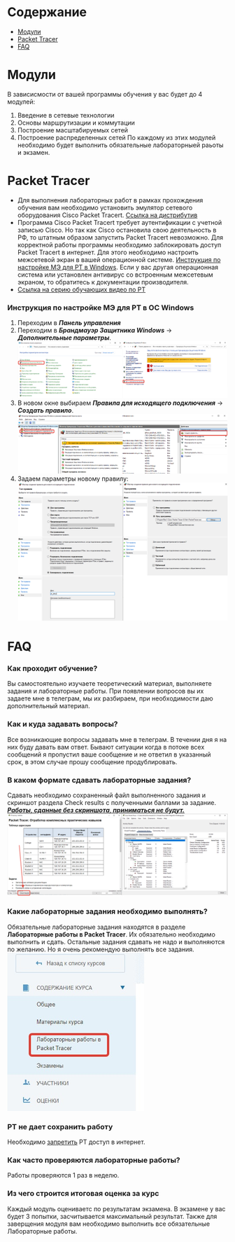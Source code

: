 # Содержание

* [Модули](#modules)
* [Packet Tracer](#packet-tracer)
* [FAQ](#faq)

# Модули
В зависисмости от вашей программы обучения у вас будет до 4 модулей:
1. Введение в сетевые технологии
2. Основы маршрутизации и коммутации
3. Построение масштабируемых сетей
4. Построение распределенных сетей
По каждому из этих модулей необходимо будет выполнить обязательные лабораторныей раьоты и экзамен.

# Packet Tracer

* Для выполнения лабораторных работ в рамках прохождения обучения вам необходимо установить эмулятор сетевого
  оборудования Cisco Packet Tracert. [Ссылка на дистрибутив](https://cloud.tusur.ru/index.php/s/iYi6iHfzZaPRLLw)
* Программа Cisco Packet Tracert требует аутентификации с учетной записью Cisco. Но так как Cisco остановила свою
  деятельность в РФ, то штатным образом запустить Packet Tracert невозможно. Для корректной работы программы необходимо
  заблокировать доступ Packet Tracert в интернет. Для этого необходимо настроить межсетевой экран в вашей операционной
  системе. [Инструкция по настройке МЭ для PT в Windows](#инструкция-по-настройке-мэ-для-pt-в-ос-windows). Если у вас
  другая операционная система или установлен антивирус со встроенным межсетевым экраном, то обратитесь к документации
  производителя.
* [Ссылка на серию обучающих видео по PT](http://tutorials.ptnetacad.net/)

### Инструкция по настройке МЭ для PT в ОС Windows

1. Переходим в ***Панель управления***
2. Переходим в ***Брандмауэр Защитника Windows*** -> ***Дополнительные параметры***.
   ![img](/assets/images/block_pt_win_01.png)
2. В новом окне выбираем ***Правила для исходящего подключения*** -> ***Создать правило***.
   ![img](/assets/images/block_pt_win_02.png)
3. Задаем параметры новому правилу:
   ![img](/assets/images/block_pt_win_03.png)

# FAQ

### Как проходит обучение?

Вы самостоятельно изучаете теоретический материал, выполняете задания и лабораторные работы. При появлении вопросов вы их задаете мне в телеграм, мы их разбираем, при необходимости даю дополнительный материал.

### Как и куда задавать вопросы?
Все возникающие вопросы задавать мне в телеграм. В течении дня я на них буду давать вам ответ. Бывают ситуации когда в потоке всех сообщений я пропустил ваше сообщение и не ответил в указанный срок, в этом случае прошу сообщение продублировать.

### В каком формате сдавать лабораторные задания?

Сдавать необходимо сохраненный файл выполненного задания и скриншот раздела Check results с полученными баллами за задание.    
<ins>***Работы, сданные без скриншота, приниматься не будут.***</ins>    
![img](/assets/images/FAQ_hw1.png)

### Какие лабораторные задания необходимо выполнять?

Обязательные лабораторные задания находятся в разделе **Лабораторные работы в Packet Tracer**. Их обязательно необходимо выполнить и сдать. Остальные задания сдавать не надо и выполняются по желанию. Но я очень рекомендую выполнять все задания.    
![img](/assets/images/FAQ_hw2.png)

### PT не дает сохранить работу

Необходимо [запретить](#packet-tracer) PT доступ в интернет.

### Как часто проверяются лабораторные работы?

Работы проверяются 1 раз в неделю.

### Из чего строится итоговая оценка за курс
Каждый модуль оцениваетс по результатам экзамена. В экзамене у вас будет 3 попытки, засчитывается максимальный результат. Также для заверщения модуля вам необходимо выполнить все обязательные Лабораторные работы.
